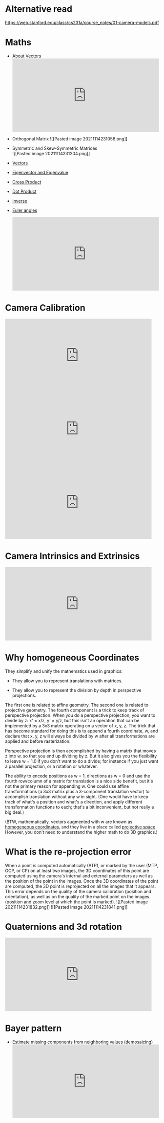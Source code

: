 # Alternative read
https://web.stanford.edu/class/cs231a/course_notes/01-camera-models.pdf

# Maths 
- About Vectors 
		<iframe width="480" height="240" 
		src="https://www.youtube.com/embed/Wg-nNkSwXZY?list=PLd3hlSJsX_Ikm5il1HgmDB_z62BeoikFX" title="YouTube video player" frameborder="0" allow="accelerometer; autoplay; clipboard-write; encrypted-media; gyroscope; picture-in-picture" allowfullscreen></iframe>

- Orthogonal Matrix
	 ![[Pasted image 20211114231058.png]]
	 
- Symmetric and Skew-Symmetric Matrices	 
	![[Pasted image 20211114231204.png]]
	
- [Vectors](https://www.mathsisfun.com/algebra/vectors.html)	
- [Eigenvector and Eigenvalue](https://www.mathsisfun.com/algebra/eigenvalue.html)
	
- [Cross Product](https://www.mathsisfun.com/algebra/vectors-cross-product.html)
- [Dot Product](https://www.mathsisfun.com/algebra/vectors-dot-product.html)
- [Inverse](https://www.mathsisfun.com/algebra/matrix-inverse.html)
	
- [Euler angles](https://en.wikipedia.org/wiki/Euler_angles)
 	<iframe width="480" height="240"  src="https://www.youtube.com/embed/SOc-l7Vp__E" title="YouTube video player" frameborder="0" allow="accelerometer; autoplay; clipboard-write; encrypted-media; gyroscope; picture-in-picture" allowfullscreen></iframe> 	


 # Camera Calibration 
<iframe width="480" height="240" 
		src="https://www.youtube.com/embed/S-UHiFsn-GI?list=PL2zRqk16wsdoCCLpou-dGo7QQNks1Ppzo" title="YouTube video player" frameborder="0" allow="accelerometer; autoplay; clipboard-write; encrypted-media; gyroscope; picture-in-picture" allowfullscreen></iframe>
		
 <iframe width="480" height="240" src="https://www.youtube.com/embed/HoBKG82A9xs?list=PLd3hlSJsX_ImKP68wfKZJVIPTd8Ie5u-9" title="YouTube video player" frameborder="0" allow="accelerometer; autoplay; clipboard-write; encrypted-media; gyroscope; picture-in-picture" allowfullscreen></iframe>
 
 <iframe width="480" height="240" src="https://www.youtube.com/embed/SnvrNMZ6528?list=PLd3hlSJsX_Ikm5il1HgmDB_z62BeoikFX" title="YouTube video player" frameborder="0" allow="accelerometer; autoplay; clipboard-write; encrypted-media; gyroscope; picture-in-picture" allowfullscreen></iframe>
 
 

  # Camera Intrinsics and Extrinsics
<iframe width="480" height="240" src="https://www.youtube.com/embed/ND2fa08vxkY" title="YouTube video player" frameborder="0" allow="accelerometer; autoplay; clipboard-write; encrypted-media; gyroscope; picture-in-picture" allowfullscreen></iframe>

# Why homogeneous Coordinates
They simplify and unify the mathematics used in graphics:

-   They allow you to represent translations with matrices.
    
-   They allow you to represent the division by depth in perspective projections.
    

The first one is related to affine geometry. The second one is related to projective geometry.
The fourth component is a trick to keep track of perspective projection. When you do a perspective projection, you want to divide by z: x' = x/z, y' = y/z, but this isn't an operation that can be implemented by a 3x3 matrix operating on a vector of x, y, z. The trick that has become standard for doing this is to append a fourth coordinate, w, and declare that x, y, z will always be divided by w after all transformations are applied and before rasterization.

Perspective projection is then accomplished by having a matrix that moves z into w, so that you end up dividing by z. But it also gives you the flexibility to leave w = 1.0 if you don't want to do a divide; for instance if you just want a parallel projection, or a rotation or whatever.

The ability to encode positions as w = 1, directions as w = 0 and use the fourth row/column of a matrix for translation is a nice side benefit, but it's not the primary reason for appending w. One could use affine transformations (a 3x3 matrix plus a 3-component translation vector) to accomplish translation without any w in sight. (One would have to keep track of what's a position and what's a direction, and apply different transformation functions to each; that's a bit inconvenient, but not really a big deal.)

(BTW, mathematically, vectors augmented with w are known as [homogeneous coordinates](http://en.wikipedia.org/wiki/Homogeneous_coordinates), and they live in a place called [projective space](http://en.wikipedia.org/wiki/Projective_space). However, you don't need to understand the higher math to do 3D graphics.)

# What is the re-projection error

When a point is computed automatically (ATP), or marked by the user (MTP, GCP, or CP) on at least two images, the 3D coordinates of this point are computed using the camera's internal and external parameters as well as the position of the point in the images. Once the 3D coordinates of the point are computed, the 3D point is reprojected on all the images that it appears. This error depends on the quality of the camera calibration (position and orientation), as well as on the quality of the marked point on the images (position and zoom level at which the point is marked).
![[Pasted image 20211114231832.png]]
![[Pasted image 20211114231841.png]]


# Quaternions and 3d rotation
<iframe width="480" height="240" src="https://www.youtube.com/embed/zjMuIxRvygQ" title="YouTube video player" frameborder="0" allow="accelerometer; autoplay; clipboard-write; encrypted-media; gyroscope; picture-in-picture" allowfullscreen></iframe>

# Bayer pattern
- Estimate missing components from neighboring values (demosaicing) 
	<iframe width="480" height="240" src="https://www.youtube.com/embed/dS5vKUAC3Sc" title="YouTube video player" frameborder="0" allow="accelerometer; autoplay; clipboard-write; encrypted-media; gyroscope; picture-in-picture" allowfullscreen></iframe>
